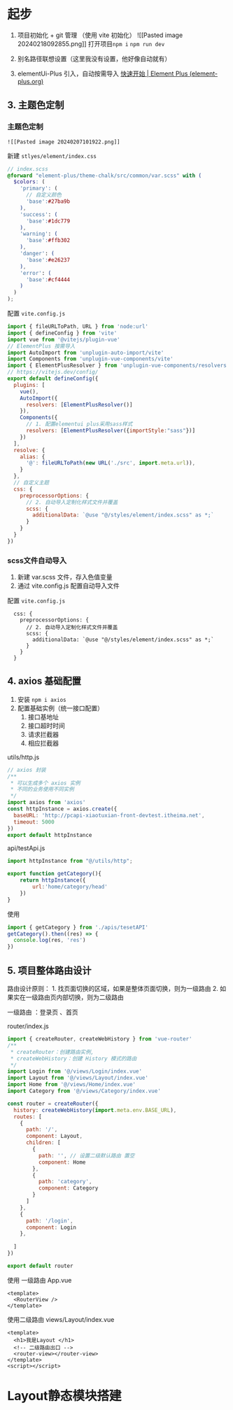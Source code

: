 # 起步

1. 项目初始化 + git 管理 （使用 vite 初始化）
	![[Pasted image 20240218092855.png]]
	打开项目`npm i`     `npm run dev`
	
1. 别名路径联想设置（这里我没有设置，他好像自动就有）
2. elementUi-Plus 引入，自动按需导入  [快速开始 | Element Plus (element-plus.org)](https://element-plus.org/zh-CN/guide/quickstart.html#%E6%8C%89%E9%9C%80%E5%AF%BC%E5%85%A5)

## 3. 主题色定制

### 主题色定制
	![[Pasted image 20240207101922.png]]

新建 `stlyes/element/index.css`
```scss
// index.scss
@forward "element-plus/theme-chalk/src/common/var.scss" with (
  $colors: (
    'primary': (
      // 自定义颜色
      'base':#27ba9b
    ),
    'success': (
      'base':#1dc779
    ),
    'warning': (
      'base':#ffb302
    ),
    'danger': (
      'base':#e26237
    ),
    'error': (
      'base':#cf4444
    )
  )
);

```
配置 `vite.config.js`
```js
import { fileURLToPath, URL } from 'node:url'
import { defineConfig } from 'vite'
import vue from '@vitejs/plugin-vue'
// ElementPlus 按需导入
import AutoImport from 'unplugin-auto-import/vite'
import Components from 'unplugin-vue-components/vite'
import { ElementPlusResolver } from 'unplugin-vue-components/resolvers'
// https://vitejs.dev/config/
export default defineConfig({
  plugins: [
    vue(),
    AutoImport({
      resolvers: [ElementPlusResolver()]
    }),
    Components({
      // 1. 配置elementui plus采用sass样式
      resolvers: [ElementPlusResolver({importStyle:"sass"})]  
    })
  ],
  resolve: {
    alias: {
      '@': fileURLToPath(new URL('./src', import.meta.url)),
    }
  },
  // 自定义主题
  css: {
    preprocessorOptions: {
      // 2. 自动导入定制化样式文件并覆盖
      scss: {
        additionalData: `@use "@/styles/element/index.scss" as *;`
      }
    }
  }
})

```


### scss文件自动导入

1. 新建 var.scss 文件，存入色值变量
2. 通过 vite.config.js 配置自动导入文件

配置 `vite.config.js`
```JS
  css: {
    preprocessorOptions: {
      // 2. 自动导入定制化样式文件并覆盖
      scss: {
        additionalData: `@use "@/styles/element/index.scss" as *;`
      }
    }
  }
```

## 4. axios 基础配置

1.  安装 `npm i axios`
2.  配置基础实例（统一接口配置）
	1.  接口基地址
	2.  接口超时时间
	3.  请求拦截器
	4.  相应拦截器

utils/http.js
```js
// axios 封装
/**
 * 可以生成多个 axios 实例
 * 不同的业务使用不同实例
 */
import axios from 'axios'
const httpInstance = axios.create({
  baseURL: 'http://pcapi-xiaotuxian-front-devtest.itheima.net',
  timeout: 5000
})
export default httpInstance

```
api/testApi.js
```js
import httpInstance from "@/utils/http";

export function getCategory(){
	return httpInstance({
		url:'home/category/head'
	})
}
```

使用
```js
import { getCategory } from './apis/tesetAPI'
getCategory().then((res) => {
  console.log(res, 'res')
})
```

## 5. 项目整体路由设计

路由设计原则： 
	1.  找页面切换的区域，如果是整体页面切换，则为一级路由
	2. 如果实在一级路由页内部切换，则为二级路由

一级路由 ：登录页 、首页

router/index.js
```js
import { createRouter, createWebHistory } from 'vue-router'
/**
 * createRouter：创建路由实例,
 * createWebHistory：创建 History 模式的路由
 */
import Login from '@/views/Login/index.vue'
import Layout from '@/views/Layout/index.vue'
import Home from '@/views/Home/index.vue'
import Category from '@/views/Category/index.vue'

const router = createRouter({
  history: createWebHistory(import.meta.env.BASE_URL),
  routes: [
    {
      path: '/',
      component: Layout,
      children: [
        {
          path: '', // 设置二级默认路由 置空
          component: Home
        },
        {
          path: 'category',
          component: Category
        }
      ]
    },
    {
      path: '/login',
      component: Login
    },
    
  ]
})

export default router
```

 使用 一级路由 App.vue
```vue
<template>
  <RouterView />
</template>
```
使用二级路由 views/Layout/index.vue
```vue
<template>
  <h1>我是Layout </h1>
  <!-- 二级路由出口 -->
  <router-view></router-view>
</template>
<script></script>
```



# Layout静态模块搭建